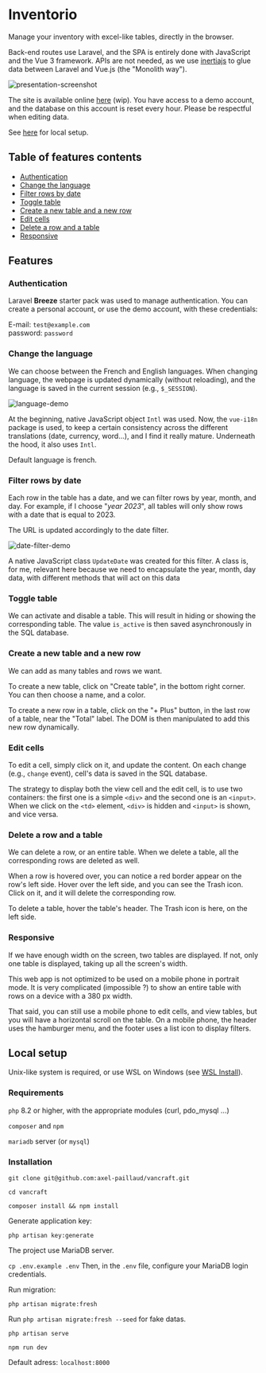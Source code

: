 # Inventorio

Manage your inventory with excel-like tables, directly in the browser.

Back-end routes use Laravel, and the SPA is entirely done with JavaScript and the Vue 3 framework. APIs are not needed, as we use [inertiajs](https://inertiajs.com/) to glue data between Laravel and Vue.js (the "Monolith way").

![presentation-screenshot](https://github.com/axel-paillaud/vancraft/assets/85078268/345a29f4-39b9-4ec0-be09-819add1446b5)

The site is available online [here]() (wip). You have access to a demo account, and the database on this account is reset every hour. Please be respectful when editing data.

See [here](#local-setup) for local setup.

## Table of features contents

* [Authentication](#authentication)
* [Change the language](#change-the-language)
* [Filter rows by date](#filter-rows-by-date)
* [Toggle table](#toggle-table)
* [Create a new table and a new row](#create-a-new-table-and-a-new-row)
* [Edit cells](#edit-cells)
* [Delete a row and a table](#delete-a-row-and-a-table)
* [Responsive](#responsive)

## Features

### Authentication

Laravel **Breeze** starter pack was used to manage authentication. You can create a personal account, or use the demo account, with these credentials:

E-mail: `test@example.com`  
password: `password`

### Change the language

We can choose between the French and English languages. When changing language, the webpage is updated dynamically (without reloading), and the language is saved in the current session (e.g., `$_SESSION`).

![language-demo](https://github.com/axel-paillaud/vancraft/assets/85078268/e2129886-e4b4-44a9-bdb4-27fb5a2948e6)

At the beginning, native JavaScript object `Intl` was used. Now, the `vue-i18n` package is used, to keep a certain consistency across the different translations (date, currency, word...), and I find it really mature.
Underneath the hood, it also uses `Intl`.

Default language is french.

### Filter rows by date

Each row in the table has a date, and we can filter rows by year, month, and day. For example, if I choose "*year 2023*", all tables will only show rows with a date that is equal to 2023.

The URL is updated accordingly to the date filter.

![date-filter-demo](https://github.com/axel-paillaud/vancraft/assets/85078268/bf3c6bc2-098e-4854-a7e6-3808cf3875ea)

A native JavaScript class `UpdateDate` was created for this filter. A class is, for me, relevant here because we need to encapsulate the year, month, day data, with different methods that will act on this data

### Toggle table

We can activate and disable a table. This will result in hiding or showing the corresponding table. The value `is_active` is then saved asynchronously in the SQL database.

### Create a new table and a new row

We can add as many tables and rows we want.

To create a new table, click on "Create table", in the bottom right corner. You can then choose a name, and a color.

To create a new row in a table, click on the "+ Plus" button, in the last row of a table, near the "Total" label. The DOM is then manipulated to add this new row dynamically.

### Edit cells

To edit a cell, simply click on it, and update the content. On each change (e.g., `change` event), cell's data is saved in the SQL database.

The strategy to display both the view cell and the edit cell, is to use two containers: the first one is a simple `<div>` and the second one is an `<input>`. When we click on the `<td>` element, `<div>` is hidden and `<input>` is shown, and vice versa.

### Delete a row and a table

We can delete a row, or an entire table. When we delete a table, all the corresponding rows are deleted as well.

When a row is hovered over, you can notice a red border appear on the row's left side. Hover over the left side, and you can see the Trash icon. Click on it, and it will delete the corresponding row.

To delete a table, hover the table's header. The Trash icon is here, on the left side.

### Responsive

If we have enough width on the screen, two tables are displayed. If not, only one table is displayed, taking up all the screen's width.

This web app is not optimized to be used on a mobile phone in portrait mode. It is very complicated (impossible ?) to show an entire table with rows on a device with a 380 px width.

That said, you can still use a mobile phone to edit cells, and view tables, but you will have a horizontal scroll on the table. On a mobile phone, the header uses the hamburger menu, and the footer uses a list icon to display filters.

## Local setup

Unix-like system is required, or use WSL on Windows (see [WSL Install](https://learn.microsoft.com/en-us/windows/wsl/install)).

### Requirements

`php` 8.2 or higher, with the appropriate modules (curl, pdo_mysql ...)

`composer` and `npm`

`mariadb` server (or `mysql`)

### Installation

`git clone git@github.com:axel-paillaud/vancraft.git`

`cd vancraft`

`composer install && npm install`

Generate application key:

`php artisan key:generate`

The project use MariaDB server.

`cp .env.example .env` Then, in the `.env` file, configure your MariaDB login credentials.

Run migration:

`php artisan migrate:fresh`

Run `php artisan migrate:fresh --seed` for fake datas.

`php artisan serve` 

`npm run dev`

Default adress: `localhost:8000`

